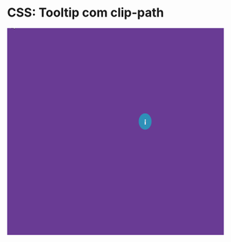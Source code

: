 # CSS: Tooltip com clip-path

<img src="https://github.com/fabiomarotti/dev-features/blob/main/front-end/02/assets/Tooltip.gif" width="640" height="480" />
